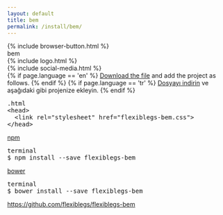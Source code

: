 ```yaml
---
layout: default
title: bem
permalink: /install/bem/
---
```


<div class="dn-browser">
  <div class="dn-browser-header">
    {% include browser-button.html %}
    <div class="dn-style--title"><span>bem</span></div>
    {% include logo.html %}
  </div>
  <div class="dn-browser-body">
    <div class="dn-browser-body__pre">
      <div class="wrap xl-table xl-gutter-40 xl-top xl-center md-normal">
        <div class="col xl-width-360 md-1-1">
          {% include social-media.html %}
        </div>
        <div class="col xl-1-1">
          <div class="dn-content">
            {% if page.language == 'en' %}
              <a href="https://raw.githubusercontent.com/flexiblegs/flexiblegs-bem/master/flexiblegs-bem.css" download>Download the file</a> and add the project as follows.
            {% endif %}
            {% if page.language == 'tr' %}
              <a href="https://raw.githubusercontent.com/flexiblegs/flexiblegs-bem/master/flexiblegs-bem.css" download>Dosyayı indirin</a> ve aşağıdaki gibi projenize ekleyin.
            {% endif %}
          </div>
          <div class="dn-height-16"></div>
          <pre><div class="dn-tag dn-tag--gray dn-tag--bottom">.html</div><!--
            --><div class="comment">&lt;head&gt;<br/><!--
            -->  &lt;link rel="stylesheet" href="<span>flexiblegs-bem.css</span>"&gt;<br/><!--
            -->&lt;/head&gt;</div><!--
          --></pre>
          <div class="dn-height-40"></div>
          <div class="dn-content">
            <a href="https://www.npmjs.com/package/flexiblegs-bem">npm</a>
          </div>
          <div class="dn-height-16"></div>
          <pre><div class="dn-tag dn-tag--gray dn-tag--bottom">terminal</div><!--
            --><div class="comment">$ npm install --save <span>flexiblegs-bem</span></div><!--
          --></pre>
          <div class="dn-height-40"></div>
          <div class="dn-content">
            <a href="http://bower.io/search/?q=flexiblegs-bem">bower</a>
          </div>
          <div class="dn-height-16"></div>
          <pre><div class="dn-tag dn-tag--gray dn-tag--bottom">terminal</div><!--
            --><div class="comment">$ bower install --save <span>flexiblegs-bem</span></div><!--
          --></pre>
        </div>
      </div>
    </div>
    <div class="dn-height-40"></div>
    <div class="dn-browser-footer">
      <div class="wrap xl-gutter-24 xl-outside-24 xl-center xl-auto">
        <div class="col">
          <a href="https://github.com/flexiblegs/flexiblegs-bem" class="dn-button dn-button--link">https://github.com/flexiblegs/flexiblegs-bem</a>
        </div>
      </div>
    </div>
  </div>
</div>

